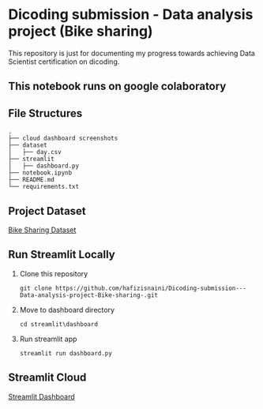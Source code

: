 # Dicoding submission - Data analysis project (Bike sharing)
This repository is just for documenting my progress towards achieving Data Scientist certification on dicoding.

## This notebook runs on google colaboratory

## File Structures
```
.
├── cloud dashboard screenshots
├── dataset
│   ├── day.csv
├── streamlit
│   ├── dashboard.py
├── notebook.ipynb
├── README.md
└── requirements.txt
```

## Project Dataset
[Bike Sharing Dataset](https://www.kaggle.com/datasets/lakshmi25npathi/bike-sharing-dataset)

## Run Streamlit Locally
1. Clone this repository
   ```
   git clone https://github.com/hafizisnaini/Dicoding-submission---Data-analysis-project-Bike-sharing-.git
   ```

2. Move to dashboard directory
   ```
   cd streamlit\dashboard
   ```
3. Run streamlit app
   ```
   streamlit run dashboard.py
   ```

## Streamlit Cloud
[Streamlit Dashboard](https://bike-sharing-hafiz.streamlit.app/)